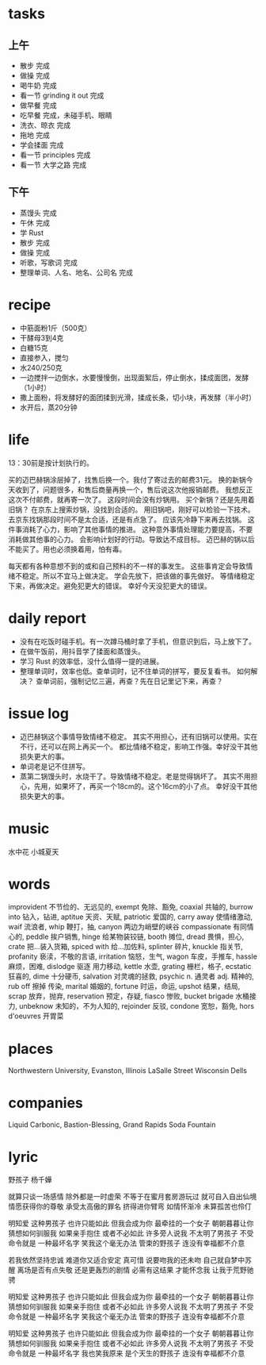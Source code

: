 # tasks

## 上午

* 散步 完成
* 做操 完成
* 喝牛奶 完成
* 看一节 grinding it out 完成
* 做早餐 完成
* 吃早餐 完成，未碰手机、眼睛
* 洗衣、晾衣 完成
* 拖地 完成
* 学会揉面 完成
* 看一节 principles 完成
* 看一节 大学之路 完成

## 下午

* 蒸馒头 完成
* 午休 完成
* 学 Rust
* 散步 完成
* 做操 完成
* 听歌，写歌词 完成
* 整理单词、人名、地名、公司名 完成

# recipe

* 中筋面粉1斤（500克）
* 干酵母3到4克
* 白糖15克
* 直接参入，搅匀
* 水240/250克
* 一边搅拌一边倒水，水要慢慢倒，出现面絮后，停止倒水，揉成面团，发酵（1小时）
* 撒上面粉，将发酵好的面团揉到光滑，揉成长条，切小块，再发酵（半小时）
* 水开后，蒸20分钟

# life

13：30前是按计划执行的。

买的迈巴赫锅涂层掉了，找售后换一个。我付了寄过去的邮费31元。
换的新锅今天收到了，问题很多，和售后商量再换一个，售后说这次他报销邮费。
我想反正这次不付邮费，就再寄一次了。
这段时间会没有炒锅用。
买个新锅？还是先用着旧锅？
在京东上搜索炒锅，没找到合适的。
用旧锅吧，刚好可以检验一下技术。
去京东找锅那段时间不是太合适，还是有点急了。
应该先冷静下来再去找锅。
这件事消耗了心力，影响了其他事情的推进。
这种意外事情处理能力要提高，不要消耗做其他事的心力。
会影响计划好的行动。导致达不成目标。
迈巴赫的锅以后不能买了。用也必须换着用，怕有毒。

每天都有各种意想不到的或和自己预料的不一样的事发生。
这些事肯定会导致情绪不稳定。所以不宜马上做决定。
学会先放下，把该做的事先做好。
等情绪稳定下来，再做决定。避免犯更大的错误。
幸好今天没犯更大的错误。

# daily report

* 没有在吃饭时碰手机。有一次蹲马桶时拿了手机，但意识到后，马上放下了。
* 在做午饭前，用抖音学了揉面和蒸馒头。
* 学习 Rust 的效率低，没什么值得一提的进展。
* 整理单词时，效率也低。查单词时，记不住单词的拼写，要反复看书。
  如何解决？
  查单词前，强制记忆三遍，再查？先在日记里记下来，再查？

# issue log
* 迈巴赫锅这个事情导致情绪不稳定。
  其实不用担心，还有旧锅可以使用。实在不行，还可以在网上再买一个。
  都比情绪不稳定，影响工作强。幸好没干其他损失更大的事。
* 单词老是记不住拼写。
* 蒸第二锅馒头时，水烧干了。导致情绪不稳定。老是觉得锅坏了。
  其实不用担心，先用，如果坏了，再买一个18cm的。这个16cm的小了点。
  幸好没干其他损失更大的事。

# music
水中花
小城夏天

# words

improvident 不节俭的、无远见的, exempt 免除、豁免, coaxial 共轴的, burrow into 钻入，钻进, aptitue 天资、天赋, 
patriotic 爱国的, carry away 使情绪激动, waif 流浪者, whip 鞭打，抽, canyon 两边为峭壁的峡谷
compassionate 有同情心的, peddle 挨户销售, hinge 给某物装铰链, booth 摊位, dread 畏惧，担心, crate 把...装入货箱,
spiced with 给...加佐料, splinter 碎片, knuckle 指关节, profanity 亵渎，不敬的言语, irritation 恼怒，生气, wagon 车皮，手推车,
hassle 麻烦，困难, dislodge 驱逐 用力移动, kettle 水壶, grating 栅栏，格子, ecstatic 狂喜的, dime 十分硬币,
salvation 对灵魂的拯救, psychic n. 通灵者 adj. 精神的, rub off 擦掉 传染, marital 婚姻的, fortune 时运，命运, 
upshot 结果，结局, scrap 放弃，抛弃, reservation 预定，存疑, fiasco 惨败, bucket brigade 水桶接力, unbeknow 未知的，不为人知的,
rejoinder 反驳, condone 宽恕，豁免, hors d'oeuvres 开胃菜

# places

Northwestern University, Evanston, Illinois
LaSalle Street
Wisconsin Dells

# companies
Liquid Carbonic, Bastion-Blessing, Grand Rapids Soda Fountain

# lyric
野孩子
  杨千嬅

就算只谈一场感情
除外都是一时虚荣
不等于在蜜月套房游玩过
就可自入自出仙境
情愿获得你的尊敬
承受太高傲的罪名
挤得进你臂弯 如情怀渐冷
未算孤苦也伶仃

明知爱
这种男孩子
也许只能如此
但我会成为你
最牵挂的一个女子
朝朝暮暮让你
猜想如何驯服我
如果亲手抱住
或者不必如此
许多旁人说我
不太明了男孩子
不受命令就是
一种最坏名字
笑我这个毫无办法
管束的野孩子
连没有幸福都不介意

若我依然坚持忠诚
难道你又适合安定
真可惜
说要吻我的还未吻
自己就自梦中苏醒
离场是否有点失敬
还是更轰烈的剧情
必需有这结果
才能怀念我
让我于荒野驰骋

明知爱
这种男孩子
也许只能如此
但我会成为你
最牵挂的一个女子
朝朝暮暮让你
猜想如何驯服我
如果亲手抱住
或者不必如此
许多旁人说我
不太明了男孩子
不受命令就是
一种最坏名字
笑我这个毫无办法
管束的野孩子
连没有幸福都不介意

明知爱
这种男孩子
也许只能如此
但我会成为你
最牵挂的一个女子
朝朝暮暮让你
猜想如何驯服我
如果亲手抱住
或者不必如此
许多旁人说我
不太明了男孩子
不受命令就是
一种最坏名字
我也笑我原来
是个天生的野孩子
连没有幸福都不介意
